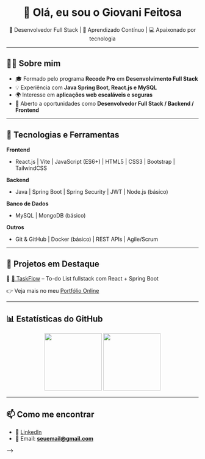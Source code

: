 <h1 align="center">👋 Olá, eu sou o Giovani Feitosa</h1>

<p align="center">
  🚀 Desenvolvedor Full Stack | 🌱 Aprendizado Contínuo | 💻 Apaixonado por tecnologia
</p>

---
<div>

</div>

## 👨‍💻 Sobre mim
- 🎓 Formado pelo programa **Recode Pro** em **Desenvolvimento Full Stack**
- 💡 Experiência com **Java Spring Boot, React.js e MySQL**
- 🌍 Interesse em **aplicações web escaláveis e seguras**
- 📌 Aberto a oportunidades como **Desenvolvedor Full Stack / Backend / Frontend**

---

## 🚀 Tecnologias e Ferramentas

**Frontend**
- React.js | Vite | JavaScript (ES6+) | HTML5 | CSS3 | Bootstrap | TailwindCSS  

**Backend**
- Java | Spring Boot | Spring Security | JWT | Node.js (básico)

**Banco de Dados**
- MySQL | MongoDB (básico)  

**Outros**
- Git & GitHub | Docker (básico) | REST APIs | Agile/Scrum

---

## 📂 Projetos em Destaque

🔹 [📝 TaskFlow](https://github.com/usuario/taskflow) – To-do List fullstack com React + Spring Boot  
 

👉 Veja mais no meu [Portfólio Online](https://github.com/usuario/portfolio)

---

## 📊 Estatísticas do GitHub

<p align="center">
  <img src="https://github-readme-stats.vercel.app/api?username=usuario&show_icons=true&theme=radical" height="150"/>
  <img src="https://github-readme-stats.vercel.app/api/top-langs/?username=usuario&layout=compact&theme=radical" height="150"/>
</p>

---

## 📫 Como me encontrar
- 💼 [LinkedIn](https://linkedin.com/in/giovani-feitosa)  
- 📧 Email: **seuemail@gmail.com**  


-->
